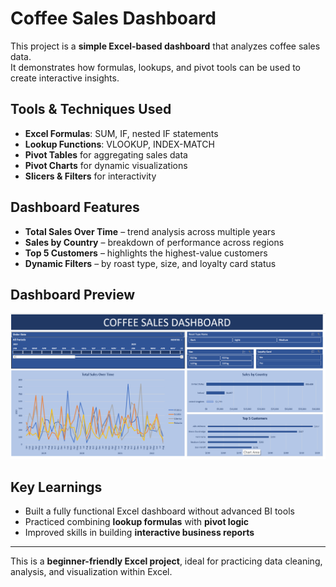 # Coffee Sales Dashboard

This project is a **simple Excel-based dashboard** that analyzes coffee sales data.  
It demonstrates how formulas, lookups, and pivot tools can be used to create interactive insights.

## Tools & Techniques Used
- **Excel Formulas**: SUM, IF, nested IF statements
- **Lookup Functions**: VLOOKUP, INDEX-MATCH
- **Pivot Tables** for aggregating sales data
- **Pivot Charts** for dynamic visualizations
- **Slicers & Filters** for interactivity

## Dashboard Features
- **Total Sales Over Time** – trend analysis across multiple years  
- **Sales by Country** – breakdown of performance across regions  
- **Top 5 Customers** – highlights the highest-value customers  
- **Dynamic Filters** – by roast type, size, and loyalty card status  

## Dashboard Preview
![Coffee Sales Dashboard](./coffee-sales-dashboard.png)

## Key Learnings
- Built a fully functional Excel dashboard without advanced BI tools
- Practiced combining **lookup formulas** with **pivot logic**
- Improved skills in building **interactive business reports**

---

This is a **beginner-friendly Excel project**, ideal for practicing data cleaning, analysis, and visualization within Excel.  

